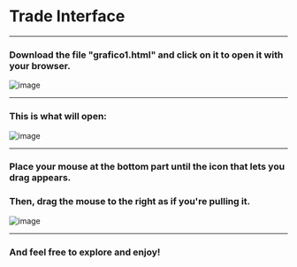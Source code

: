 # Trade Interface
------------------
### **Download** the file "grafico1.html" and click on it to open it with your **browser**.

![image](https://github.com/user-attachments/assets/12be0e5d-5b06-4b38-a357-666960db5330)

-------------------------
### This is what will open:
![image](https://github.com/user-attachments/assets/a36601c6-5342-41c5-811b-dfb92915dfff)

------------------
### Place your mouse at the bottom part until the icon that lets you drag appears.
### Then, **drag the mouse to the right** as if you're pulling it.
![image](https://github.com/user-attachments/assets/d53dba04-a918-4063-9e01-32048bf23aee)

--------------------------------------------
### And feel free to explore and enjoy!
